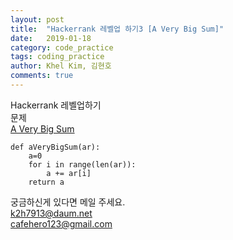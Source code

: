 ```yaml
---
layout: post
title:  "Hackerrank 레벨업 하기3 [A Very Big Sum]"
date:   2019-01-18
category: code_practice
tags: coding_practice
author: Khel Kim, 김현호
comments: true
---
```


Hackerrank 레벨업하기  
문제  
[A Very Big Sum](https://www.hackerrank.com/challenges/a-very-big-sum/problem)

~~~
def aVeryBigSum(ar):
    a=0
    for i in range(len(ar)):
        a += ar[i]
    return a
~~~

궁금하신게 있다면 메일 주세요.  
k2h7913@daum.net  
cafehero123@gmail.com
